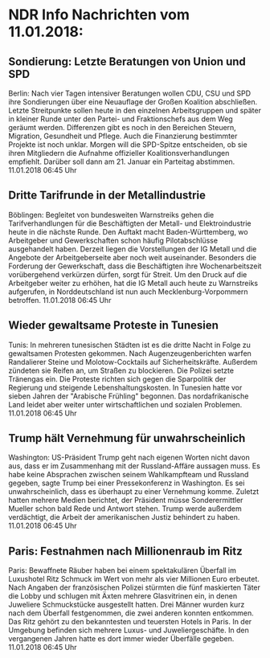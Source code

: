 # NDR Info Nachrichten vom 11.01.2018:


## Sondierung: Letzte Beratungen von Union und SPD
Berlin: Nach vier Tagen intensiver Beratungen wollen CDU, CSU und SPD ihre Sondierungen über eine Neuauflage der Großen Koalition abschließen. Letzte Streitpunkte sollen heute in den einzelnen Arbeitsgruppen und später in kleiner Runde unter den Partei- und Fraktionschefs aus dem Weg geräumt werden. Differenzen gibt es noch in den Bereichen Steuern, Migration, Gesundheit und Pflege. Auch die Finanzierung bestimmter Projekte ist noch unklar. Morgen will die SPD-Spitze entscheiden, ob sie ihren Mitgliedern die Aufnahme offizieller Koalitionsverhandlungen empfiehlt. Darüber soll dann am 21. Januar ein Parteitag abstimmen. 11.01.2018 06:45 Uhr 

## Dritte Tarifrunde in der Metallindustrie
Böblingen:		Begleitet von bundesweiten Warnstreiks gehen die Tarifverhandlungen für die Beschäftigten der Metall- und Elektroindustrie heute in die nächste Runde. Den Auftakt macht Baden-Württemberg, wo Arbeitgeber und Gewerkschaften schon häufig Pilotabschlüsse ausgehandelt haben. Derzeit liegen die Vorstellungen der IG Metall und die Angebote der Arbeitgeberseite aber noch weit auseinander. Besonders die Forderung der Gewerkschaft, dass die Beschäftigten ihre Wochenarbeitszeit vorübergehend verkürzen dürfen, sorgt für Streit. Um den Druck auf die Arbeitgeber weiter zu erhöhen, hat die IG Metall auch heute zu Warnstreiks aufgerufen, in Norddeutschland ist nun auch Mecklenburg-Vorpommern betroffen. 11.01.2018 06:45 Uhr 

## Wieder gewaltsame Proteste in Tunesien
Tunis: In mehreren tunesischen Städten ist es die dritte Nacht in Folge zu gewaltsamen Protesten gekommen. Nach Augenzeugenberichten warfen Randalierer Steine und Molotow-Cocktails auf Sicherheitskräfte. Außerdem zündeten sie Reifen an, um Straßen zu blockieren. Die Polizei setzte Tränengas ein. Die Proteste richten sich gegen die Sparpolitik der Regierung und steigende Lebenshaltungskosten. In Tunesien hatte vor sieben Jahren der "Arabische Frühling" begonnen. Das nordafrikanische Land leidet aber weiter unter wirtschaftlichen und sozialen Problemen. 11.01.2018 06:45 Uhr 

## Trump hält Vernehmung für unwahrscheinlich
Washington: US-Präsident Trump geht nach eigenen Worten nicht davon aus, dass er im Zusammenhang mit der Russland-Affäre aussagen muss. Es habe keine Absprachen zwischen seinem Wahlkampfteam und Russland gegeben, sagte Trump bei einer Pressekonferenz in Washington. Es sei unwahrscheinlich, dass es überhaupt zu einer Vernehmung komme. Zuletzt hatten mehrere Medien berichtet, der Präsident müsse Sonderermittler Mueller schon bald Rede und Antwort stehen. Trump werde außerdem verdächtigt, die Arbeit der amerikanischen Justiz behindert zu haben. 11.01.2018 06:45 Uhr 

## Paris: Festnahmen nach Millionenraub im Ritz
Paris:	Bewaffnete Räuber haben bei einem spektakulären Überfall im Luxushotel Ritz Schmuck im Wert von mehr als vier Millionen Euro erbeutet. Nach Angaben der französischen Polizei stürmten die fünf maskierten Täter die Lobby und schlugen mit Äxten mehrere Glasvitrinen ein, in denen Juweliere Schmuckstücke ausgestellt hatten. Drei Männer wurden kurz nach dem Überfall festgenommen, die zwei anderen konnten entkommen. Das Ritz gehört zu den bekanntesten und teuersten Hotels in Paris. In der Umgebung befinden sich mehrere Luxus- und Juweliergeschäfte. In den vergangenen Jahren hatte es dort immer wieder Überfälle gegeben. 11.01.2018 06:45 Uhr 
